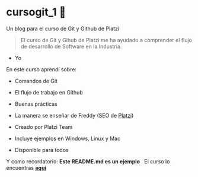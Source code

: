 # cursogit_1 💚
Un blog para el curso de Git y Github de Platzi
> El curso de Git y Gihub de Platzi me ha ayudado a comprender el flujo de desarrollo de Software en la Industria.
- Yo

En este curso aprendí sobre:
* Comandos de Git
* El flujo de trabajo en Github
* Buenas prácticas
* La manera se enseñar de Freddy (SEO de [Platzi](https://platzi.com/ "Platzi"))

* Creado por Platzi Team
* Incluye ejemplos en Windows, Linux y Mac
* Disponible para todos

Y como recordatorio: **Este README.md es un ejemplo** . El curso lo encuentras [**aquí**](https://platzi.com/cursos/git-github/ "aquí")